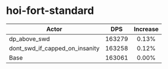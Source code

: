 # hoi-fort-standard
| Actor | DPS | Increase |
|---|:---:|:---:|
|dp_above_swd|163279|0.13%|
|dont_swd_if_capped_on_insanity|163258|0.12%|
|Base|163061|0.00%|
